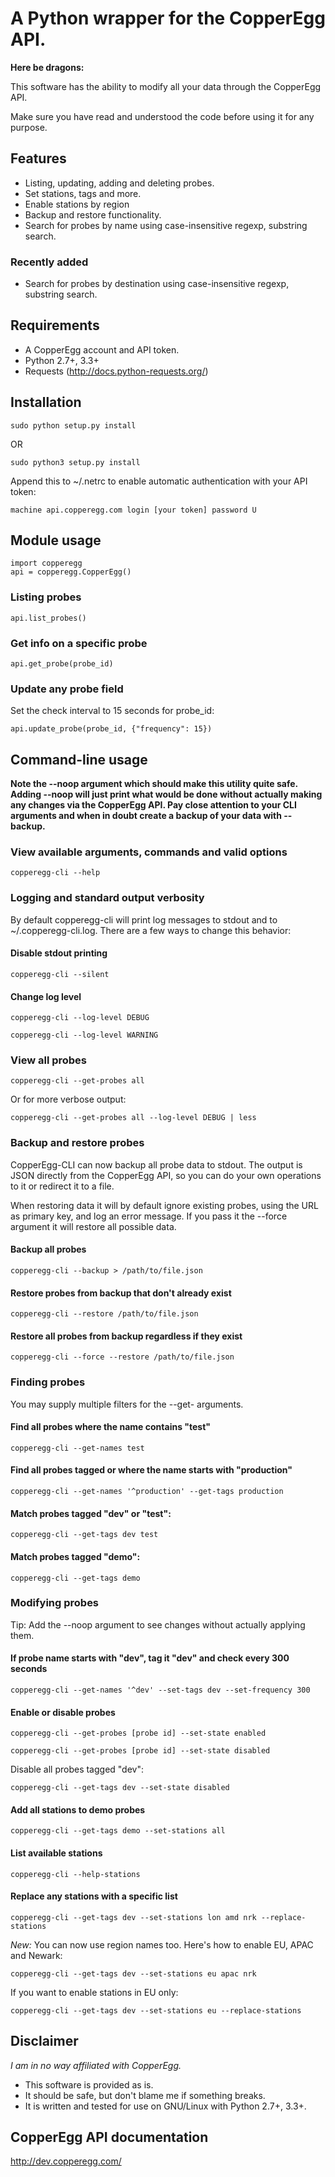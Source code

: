 # A Python wrapper for the CopperEgg API.

**Here be dragons:**

This software has the ability to modify all your data through the CopperEgg API.

Make sure you have read and understood the code before using it for any purpose.

## Features

- Listing, updating, adding and deleting probes.
- Set stations, tags and more.
- Enable stations by region
- Backup and restore functionality.
- Search for probes by name using case-insensitive regexp, substring search.

### Recently added

- Search for probes by destination using case-insensitive regexp, substring search.

## Requirements
- A CopperEgg account and API token.
- Python 2.7+, 3.3+
- Requests (http://docs.python-requests.org/)

## Installation

    sudo python setup.py install

OR

	sudo python3 setup.py install

Append this to ~/.netrc to enable automatic authentication with your API token:

	machine api.copperegg.com login [your token] password U

## Module usage

	import copperegg
	api = copperegg.CopperEgg()

### Listing probes

	api.list_probes()

### Get info on a specific probe

	api.get_probe(probe_id)

### Update any probe field
Set the check interval to 15 seconds for probe_id:

	api.update_probe(probe_id, {"frequency": 15})

## Command-line usage

**Note the --noop argument which should make this utility quite safe.
Adding --noop will just print what would be done without actually making
any changes via the CopperEgg API. Pay close attention to your CLI arguments
and when in doubt create a backup of your data with --backup.**

### View available arguments, commands and valid options

	copperegg-cli --help

### Logging and standard output verbosity
By default copperegg-cli will print log messages to stdout and to
~/.copperegg-cli.log. There are a few ways to change this behavior:

#### Disable stdout printing

	copperegg-cli --silent

#### Change log level

	copperegg-cli --log-level DEBUG

	copperegg-cli --log-level WARNING

### View all probes

	copperegg-cli --get-probes all

Or for more verbose output:

	copperegg-cli --get-probes all --log-level DEBUG | less

### Backup and restore probes
CopperEgg-CLI can now backup all probe data to stdout. The output is JSON
directly from the CopperEgg API, so you can do your own operations to it or
redirect it to a file.

When restoring data it will by default ignore existing probes, using the URL as
primary key, and log an error message. If you pass it the --force argument it
will restore all possible data.

#### Backup all probes

	copperegg-cli --backup > /path/to/file.json

#### Restore probes from backup that don't already exist

	copperegg-cli --restore /path/to/file.json

#### Restore all probes from backup regardless if they exist

	copperegg-cli --force --restore /path/to/file.json

### Finding probes
You may supply multiple filters for the --get- arguments.

#### Find all probes where the name contains "test"

	copperegg-cli --get-names test

#### Find all probes tagged or where the name starts with "production"

	copperegg-cli --get-names '^production' --get-tags production

#### Match probes tagged "dev" or "test":

	copperegg-cli --get-tags dev test

#### Match probes tagged "demo":

	copperegg-cli --get-tags demo

### Modifying probes
Tip: Add the --noop argument to see changes without actually applying them.

#### If probe name starts with "dev", tag it "dev" and check every 300 seconds

	copperegg-cli --get-names '^dev' --set-tags dev --set-frequency 300

#### Enable or disable probes

	copperegg-cli --get-probes [probe id] --set-state enabled

	copperegg-cli --get-probes [probe id] --set-state disabled

Disable all probes tagged "dev":

	copperegg-cli --get-tags dev --set-state disabled

#### Add all stations to demo probes

	copperegg-cli --get-tags demo --set-stations all

#### List available stations

	copperegg-cli --help-stations

#### Replace any stations with a specific list

	copperegg-cli --get-tags dev --set-stations lon amd nrk --replace-stations

*New:* You can now use region names too. Here's how to enable EU, APAC and Newark:

	copperegg-cli --get-tags dev --set-stations eu apac nrk

If you want to enable stations in EU only:

	copperegg-cli --get-tags dev --set-stations eu --replace-stations

## Disclaimer
*I am in no way affiliated with CopperEgg.*

- This software is provided as is.
- It should be safe, but don't blame me if something breaks.
- It is written and tested for use on GNU/Linux with Python 2.7+, 3.3+.

## CopperEgg API documentation
http://dev.copperegg.com/
